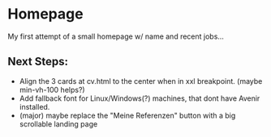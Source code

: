 # Homepage
My first attempt of a small homepage w/ name and recent jobs...

## Next Steps:
- Align the 3 cards at cv.html to the center when in xxl breakpoint. (maybe min-vh-100 helps?)
- Add fallback font for Linux/Windows(?) machines, that dont have Avenir installed.
- (major) maybe replace the "Meine Referenzen" button with a big scrollable landing page
